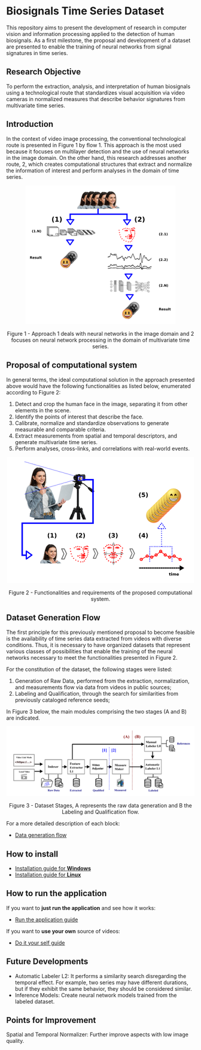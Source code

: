 # Biosignals Time Series Dataset

This repository aims to present the development of research in computer vision and information processing applied to the detection of human biosignals. As a first milestone, the proposal and development of a dataset are presented to enable the training of neural networks from signal signatures in time series.

## Research Objective

To perform the extraction, analysis, and interpretation of human biosignals using a technological route that standardizes visual acquisition via video cameras in normalized measures that describe behavior signatures from multivariate time series.

## Introduction

In the context of video image processing, the conventional technological route is presented in Figure 1 by flow 1. This approach is the most used because it focuses on multilayer detection and the use of neural networks in the image domain. On the other hand, this research addresses another route, 2, which creates computational structures that extract and normalize the information of interest and perform analyses in the domain of time series.

<div align="center">
  <img src="./images/README_imgs/rect7.png" alt="souza94" width="400"/>
  <p>Figure 1 - Approach 1 deals with neural networks in the image domain and 2 focuses on neural network processing in the domain of multivariate time series.</p>
</div>

## Proposal of computational system

In general terms, the ideal computational solution in the approach presented above would have the following functionalities as listed below, enumerated according to Figure 2:

1. Detect and crop the human face in the image, separating it from other elements in the scene.
2. Identify the points of interest that describe the face.
3. Calibrate, normalize and standardize observations to generate measurable and comparable criteria.
4. Extract measurements from spatial and temporal descriptors, and generate multivariate time series.
5. Perform analyses, cross-links, and correlations with real-world events.

<div align="center">
  <img src="./images/README_imgs/rect11.png" alt="souza1" width="500"/>
  <p>Figure 2 - Functionalities and requirements of the proposed computational system.</p>
</div>

## Dataset Generation Flow

The first principle for this previously mentioned proposal to become feasible is the availability of time series data extracted from videos with diverse conditions. Thus, it is necessary to have organized datasets that represent various classes of possibilities that enable the training of the neural networks necessary to meet the functionalities presented in Figure 2.

For the constitution of the dataset, the following stages were listed:

1. Generation of Raw Data, performed from the extraction, normalization, and measurements flow via data from videos in public sources;
2. Labeling and Qualification, through the search for similarities from previously cataloged reference seeds;

In Figure 3 below, the main modules comprising the two stages (A and B) are indicated.

<div align="center">
  <img src="./images/README_imgs/rect13.png" alt="souza2" width="650"/>
  <p>Figure 3 - Dataset Stages, A represents the raw data generation and B the Labeling and Qualification flow.</p>
</div>

For a more detailed description of each block:

- [Data generation flow](https://github.com/jomas007/biosignals-time-series-dataset/wiki/Blocks-Description)

## How to install

- [Installation guide for **Windows**](https://github.com/jomas007/biosignals-time-series-dataset/wiki/How-to-install#windows)
- [Installation guide for **Linux**](https://github.com/jomas007/biosignals-time-series-dataset/wiki/How-to-install#windows#linux)

## How to run the application

If you want to **just run the application** and see how it works:

- [Run the application guide](https://github.com/jomas007/biosignals-time-series-dataset/wiki/How-to-use#Run/\the\/application/\guide)

If you want to **use your own** source of videos:

- [Do it your self guide](https://github.com/jomas007/biosignals-time-series-dataset/wiki/How-to-use#Do/\it\/your/\self/\guide)

## Future Developments

- Automatic Labeler L2: It performs a similarity search disregarding the temporal effect. For example, two series may have different durations, but if they exhibit the same behavior, they should be considered similar.
- Inference Models: Create neural network models trained from the labeled dataset.

## Points for Improvement

Spatial and Temporal Normalizer: Further improve aspects with low image quality.
